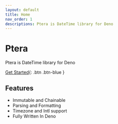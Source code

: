 ```yaml
---
layout: default
title: Home
nav_order: 1
descriptions: Ptera is DateTime library for Deno
---
```


# Ptera

Ptera is DateTime library for Deno

[Get Started](https://tak-iwamoto.github.io/ptera/quick_tour.html){: .btn
.btn-blue }

## Features

- Immutable and Chainable
- Parsing and Formatting
- Timezone and Intl support
- Fully Written In Deno
